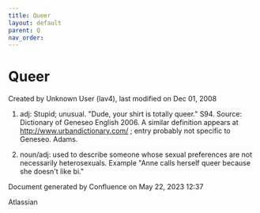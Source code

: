 ```yaml
---
title: Queer
layout: default
parent: Q
nav_order:
---
```


# Queer

Created by  Unknown User (lav4), last modified on Dec 01, 2008

1) adj: Stupid; unusual. &quot;Dude, your shirt is totally queer.&quot; S94. Source: Dictionary of Geneseo English 2006. A similar definition appears at http://www.urbandictionary.com/ ; entry probably not specific to Geneseo. Adams.

2) noun/adj: used to describe someone whose sexual preferences are not necessarily heterosexuals. Example &quot;Anne calls herself queer because she doesn't like bi.&quot;

Document generated by Confluence on May 22, 2023 12:37

Atlassian
